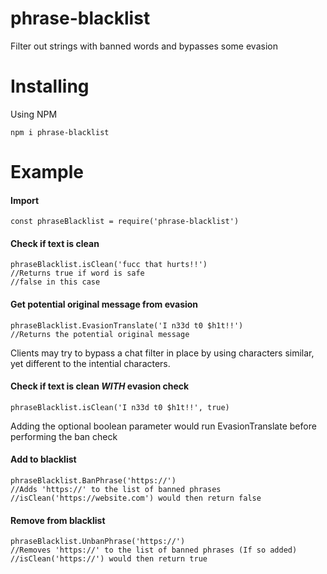 # phrase-blacklist

Filter out strings with banned words and bypasses some evasion


# Installing

Using NPM

    npm i phrase-blacklist

# Example
#### Import

    const phraseBlacklist = require('phrase-blacklist')

#### Check if text is clean

    phraseBlacklist.isClean('fucc that hurts!!') 
    //Returns true if word is safe
    //false in this case
#### Get potential original message from evasion

    phraseBlacklist.EvasionTranslate('I n33d t0 $h1t!!') 
    //Returns the potential original message
Clients may try to bypass a chat filter in place by using characters similar, yet different to the intential characters. 

#### Check if text is clean *WITH* evasion check

    phraseBlacklist.isClean('I n33d t0 $h1t!!', true) 
Adding the optional boolean parameter would run EvasionTranslate before performing the ban check
    
#### Add to blacklist

    phraseBlacklist.BanPhrase('https://') 
    //Adds 'https://' to the list of banned phrases
    //isClean('https://website.com') would then return false

#### Remove from blacklist

    phraseBlacklist.UnbanPhrase('https://') 
    //Removes 'https://' to the list of banned phrases (If so added)
    //isClean('https://') would then return true

